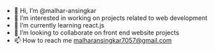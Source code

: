 - 👋 Hi, I’m @malhar-ansingkar
- 👀 I’m interested in working on projects related to web development
- 🌱 I’m currently learning react.js
- 💞️ I’m looking to collaborate on front end website projects
- 📫 How to reach me malharansingkar7057@gmail.com

<!---
malhar-ansingkar/malhar-ansingkar is a ✨ special ✨ repository because its `README.md` (this file) appears on your GitHub profile.
You can click the Preview link to take a look at your changes.
--->
